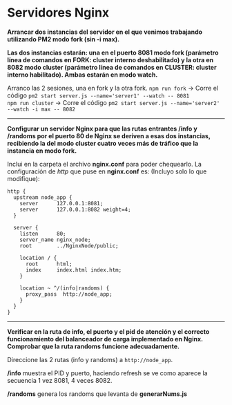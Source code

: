 # Servidores Nginx

**Arrancar dos instancias del servidor en el que venimos trabajando utilizando PM2 modo fork (sin -i max).**<br />

**Las dos instancias estarán: una en el puerto 8081 modo fork (parámetro línea de comandos en FORK: cluster interno deshabilitado) y la otra en 8082 modo cluster (parámetro línea de comandos en CLUSTER: cluster interno habilitado). Ambas estarán en modo watch.**<br />

Arranco las 2 sesiones, una en fork y la otra fork.
```npm run fork``` -> Corre el código ```pm2 start server.js --name='server1' --watch -- 8081```<br />
```npm run cluster``` -> Corre el código ```pm2 start server.js --name='server2' --watch -i max -- 8082```
<hr />

**Configurar un servidor Nginx para que las rutas entrantes /info y /randoms por el puerto 80 de Nginx se deriven a esas dos instancias, recibiendo la del modo cluster cuatro veces más de tráfico que la instancia en modo fork.**<br />

Inclui en la carpeta el archivo **nginx.conf** para poder chequearlo.
La configuración de *http* que puse en **nginx.conf** es:
(Incluyo solo lo que modifique):

```
http {
  upstream node_app {
    server      127.0.0.1:8081;
    server      127.0.0.1:8082 weight=4;
  }

  server {
    listen      80;
    server_name nginx_node;
    root        ../NginxNode/public;

    location / {
      root      html;
      index     index.html index.htm;
    }

    location ~ ^/(info|randoms) {
      proxy_pass  http://node_app;
    }
  }
}

```

<hr />

**Verificar en la ruta de info, el puerto y el pid de atención y el correcto funcionamiento del balanceador de carga implementado en Nginx. Comprobar que la ruta randoms funcione adecuadamente.**<br />

Direccione las 2 rutas (info y randoms) a ```http://node_app```.

**/info** muestra el PID y puerto, haciendo refresh se ve como aparece la secuencia 1 vez 8081, 4 veces 8082.

**/randoms** genera los randoms que levanta de **generarNums.js**